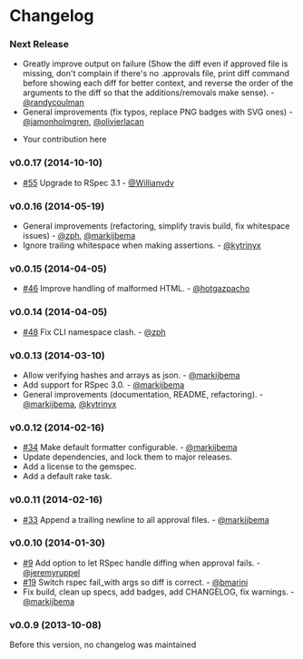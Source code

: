 # Changelog

### Next Release

- Greatly improve output on failure (Show the diff even if approved file is missing, don't complain if there's no .approvals file, print diff command before showing each diff for better context, and reverse the order of the arguments to the diff so that the additions/removals make sense). - [@randycoulman](https://github.com/randycoulman)
- General improvements (fix typos, replace PNG badges with SVG ones) - [@jamonholmgren](https://github.com/jamonholmgren), [@olivierlacan](https://github.com/olivierlacan)
* Your contribution here

### v0.0.17 (2014-10-10)

- [#55](https://github.com/kytrinyx/approvals/pull/55) Upgrade to RSpec 3.1 - [@Willianvdv](https://github.com/Willianvdv)

### v0.0.16 (2014-05-19)

- General improvements (refactoring, simplify travis build, fix whitespace issues) - [@zph](https://github.com/zph), [@markijbema](https://github.com/markijbema)
- Ignore trailing whitespace when making assertions. - [@kytrinyx](https://github.com/kytrinyx)

### v0.0.15 (2014-04-05)

- [#46](https://github.com/kytrinyx/approvals/pull/46) Improve handling of malformed HTML. - [@hotgazpacho](https://github.com/hotgazpacho)

### v0.0.14 (2014-04-05)

- [#48](https://github.com/kytrinyx/approvals/pull/48) Fix CLI namespace clash. - [@zph](https://github.com/zph)

### v0.0.13 (2014-03-10)

- Allow verifying hashes and arrays as json. - [@markijbema](https://github.com/markijbema)
- Add support for RSpec 3.0. - [@markijbema](https://github.com/markijbema)
- General improvements (documentation, README, refactoring). - [@markijbema](https://github.com/markijbema), [@kytrinyx](https://github.com/kytrinyx)

### v0.0.12 (2014-02-16)

- [#34](https://github.com/kytrinyx/approvals/pull/34) Make default formatter configurable. - [@markijbema](https://github.com/markijbema)
- Update dependencies, and lock them to major releases.
- Add a license to the gemspec.
- Add a default rake task.

### v0.0.11 (2014-02-16)

- [#33](https://github.com/kytrinyx/approvals/pull/33) Append a trailing newline to all approval files. - [@markijbema](https://github.com/markijbema)

### v0.0.10 (2014-01-30)

- [#9](https://github.com/kytrinyx/approvals/pull/9) Add option to let RSpec handle diffing when approval fails. - [@jeremyruppel](https://github.com/jeremyruppel)
- [#19](https://github.com/kytrinyx/approvals/pull/19) Switch rspec fail_with args so diff is correct. - [@bmarini](https://github.com/bmarini)
- Fix build, clean up specs, add badges, add CHANGELOG, fix warnings. - [@markijbema](https://github.com/markijbema)

### v0.0.9 (2013-10-08)

Before this version, no changelog was maintained
